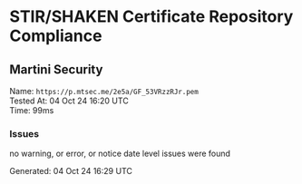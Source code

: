 # STIR/SHAKEN Certificate Repository Compliance

## Martini Security

Name: `https://p.mtsec.me/2e5a/GF_53VRzzRJr.pem`\
Tested At: 04 Oct 24 16:20 UTC\
Time: 99ms

### Issues

no warning, or error, or notice date level issues were found

Generated: 04 Oct 24 16:29 UTC